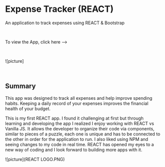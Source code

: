 # Expense Tracker (REACT)

An application to track expenses using REACT & Bootstrap


<br>

To view the App, click here -->

<br>

![picture]




<br>

## Summary

 This app was designed to track all expenses and help improve spending habits. Keeping a daily record of your expenses improves the financial health of your budget.

 This is my first REACT app. I found it challenging at first but through learning and developing the app I realized I enjoy working with REACT vs Vanilla JS.  It allows the developer to organize their code via components, similar to pieces of a puzzle, each one is unique and has to be connected to the other in order for the application to run. I also liked using NPM and seeing changes to my code in real time. REACT has opened my eyes to a new way of coding and I look forward to building more apps with it.



![picture](REACT LOGO.PNG)

<br>